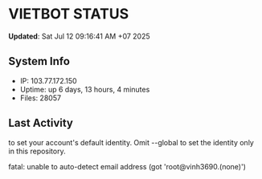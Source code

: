 # VIETBOT STATUS
**Updated**: Sat Jul 12 09:16:41 AM +07 2025

## System Info
- IP: 103.77.172.150
- Uptime: up 6 days, 13 hours, 4 minutes
- Files: 28057

## Last Activity

to set your account's default identity.
Omit --global to set the identity only in this repository.

fatal: unable to auto-detect email address (got 'root@vinh3690.(none)')
